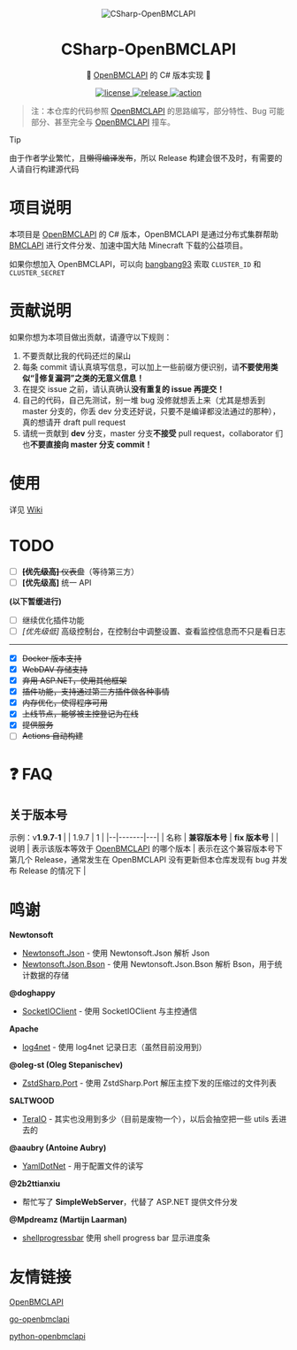 ﻿<div align="center">

![CSharp-OpenBMCLAPI](https://github.com/SALTWOOD/CSharp-OpenBMCLAPI/assets/105980161/20b4b593-4ab9-445b-8a4b-6e329aa041c2)

# CSharp-OpenBMCLAPI
🎉 [OpenBMCLAPI](https://github.com/bangbang93/openbmclapi) 的 C# 版本实现 🎉

  <a href="https://raw.githubusercontent.com/Mrs4s/go-cqhttp/master/LICENSE">
    <img src="https://img.shields.io/github/license/SALTWOOD/CSharp-OpenBMCLAPI" alt="license">
  </a>
  <a href="https://github.com/Mrs4s/go-cqhttp/releases">
    <img src="https://img.shields.io/github/v/release/SALTWOOD/CSharp-OpenBMCLAPI?color=blueviolet&include_prereleases" alt="release">
  </a>
  <a href="https://github.com/SALTWOOD/CSharp-OpenBMCLAPI/actions">
    <img src="https://github.com/SALTWOOD/CSharp-OpenBMCLAPI/workflows/.NET/badge.svg" alt="action">
  </a>
</div>

> 注：本仓库的代码参照 [OpenBMCLAPI](https://github.com/bangbang93/openbmclapi) 的思路编写，部分特性、Bug 可能部分、甚至完全与 [OpenBMCLAPI](https://github.com/bangbang93/openbmclapi) 撞车。

> [!TIP]
> 由于作者学业繁忙，且~~懒得编译发布~~，所以 Release 构建会很不及时，有需要的人请自行构建源代码

# 项目说明

本项目是 [OpenBMCLAPI](https://github.com/bangbang93/openbmclapi) 的 C# 版本，OpenBMCLAPI 是通过分布式集群帮助 [BMCLAPI](https://bmclapidoc.bangbang93.com/) 进行文件分发、加速中国大陆 Minecraft 下载的公益项目。

如果你想加入 OpenBMCLAPI，可以向 [bangbang93](https://github.com/bangbang93) 索取 `CLUSTER_ID` 和 `CLUSTER_SECRET`

# 贡献说明

如果你想为本项目做出贡献，请遵守以下规则：
1. 不要贡献比我的代码还烂的屎山
2. 每条 commit 请认真填写信息，可以加上一些前缀方便识别，请**不要使用类似“🐛修复漏洞”之类的无意义信息！**
3. 在提交 issue 之前，请认真确认**没有重复的 issue 再提交！**
4. 自己的代码，自己先测试，别一堆 bug 没修就想丢上来（尤其是想丢到 master 分支的，你丢 dev 分支还好说，只要不是编译都没法通过的那种），真的想请开 draft pull request
5. 请统一贡献到 **dev** 分支，master 分支**不接受** pull request，collaborator 们也**不要直接向 master 分支 commit！**

# 使用

详见 [Wiki](https://github.com/SALTWOOD/CSharp-OpenBMCLAPI/wiki)

# TODO

- [ ] ~~**[优先级高]** 仪表盘~~（等待第三方）
- [ ] **[优先级高]** 统一 API

**(以下暂缓进行)**

- [ ] 继续优化插件功能
- [ ] *[优先级低]* 高级控制台，在控制台中调整设置、查看监控信息而不只是看日志
___
- [x] ~~Docker 版本支持~~
- [x] ~~WebDAV 存储支持~~
- [x] ~~弃用 ASP.NET，使用其他框架~~
- [x] ~~插件功能，支持通过第三方插件做各种事情~~
- [x] ~~内存优化，使得程序可用~~
- [x] ~~上线节点，能够被主控登记为在线~~
- [x] ~~提供服务~~
- [ ] ~~Actions 自动构建~~

# ❓ FAQ
## 关于版本号
示例：v**1.9.7**-**1**
|  | 1.9.7 | 1 |
|--|-------|---|
| 名称 | **兼容版本号** | **fix 版本号** |
| 说明 | 表示该版本等效于 [OpenBMCLAPI](https://github.com/bangbang93/openbmclapi) 的哪个版本 | 表示在这个兼容版本号下第几个 Release，通常发生在 OpenBMCLAPI 没有更新但本仓库发现有 bug 并发布 Release 的情况下 |

# 鸣谢

**Newtonsoft**
- [Newtonsoft.Json](https://www.newtonsoft.com/json) - 使用 Newtonsoft.Json 解析 Json
- [Newtonsoft.Json.Bson](https://www.newtonsoft.com/json) - 使用 Newtonsoft.Json.Bson 解析 Bson，用于统计数据的存储

**@doghappy**
- [SocketIOClient](https://github.com/doghappy/socket.io-client-csharp) - 使用 SocketIOClient 与主控通信

**Apache**
- [log4net](https://logging.apache.org/log4net) - 使用 log4net 记录日志（虽然目前没用到）

**@oleg-st (Oleg Stepanischev)**
- [ZstdSharp.Port](https://github.com/oleg-st/ZstdSharp) - 使用 ZstdSharp.Port 解压主控下发的压缩过的文件列表

**SALTWOOD**
- [TeraIO](https://github.com/SALTWOOD/TeraIO) - 其实也没用到多少（目前是废物一个），以后会抽空把一些 utils 丢进去的

**@aaubry (Antoine Aubry)**
- [YamlDotNet](https://github.com/aaubry/YamlDotNet) - 用于配置文件的读写

**@2b2ttianxiu**
- 帮忙写了 **SimpleWebServer**，代替了 ASP.NET 提供文件分发

**@Mpdreamz (Martijn Laarman)**
- [shellprogressbar](https://github.com/Mpdreamz/shellprogressbar) 使用 shell progress bar 显示进度条

# 友情链接

[OpenBMCLAPI](https://github.com/bangbang93/openbmclapi)

[go-openbmclapi](https://github.com/LiterMC/go-openbmclapi)

[python-openbmclapi](https://github.com/TTB-Network/python-openbmclapi)
